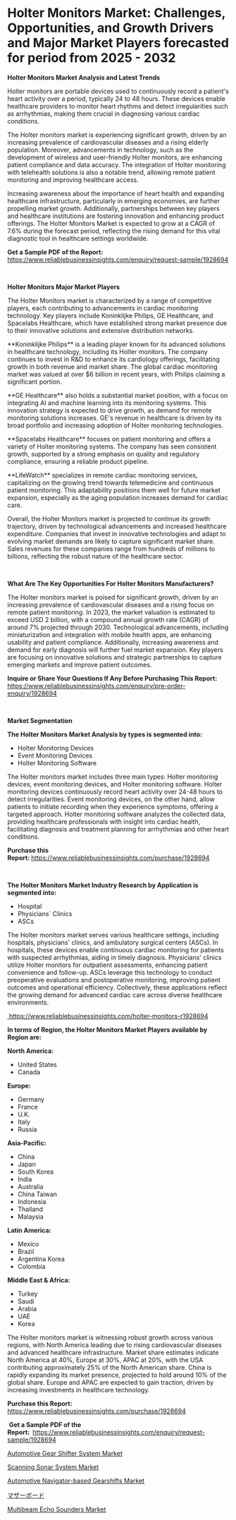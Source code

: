 <p><h1>Holter Monitors Market: Challenges, Opportunities, and Growth Drivers and Major Market Players forecasted for period from 2025 - 2032</h1></p><p><strong>Holter Monitors Market Analysis and Latest Trends</strong></p>
<p><p>Holter monitors are portable devices used to continuously record a patient's heart activity over a period, typically 24 to 48 hours. These devices enable healthcare providers to monitor heart rhythms and detect irregularities such as arrhythmias, making them crucial in diagnosing various cardiac conditions.</p><p>The Holter monitors market is experiencing significant growth, driven by an increasing prevalence of cardiovascular diseases and a rising elderly population. Moreover, advancements in technology, such as the development of wireless and user-friendly Holter monitors, are enhancing patient compliance and data accuracy. The integration of Holter monitoring with telehealth solutions is also a notable trend, allowing remote patient monitoring and improving healthcare access. </p><p>Increasing awareness about the importance of heart health and expanding healthcare infrastructure, particularly in emerging economies, are further propelling market growth. Additionally, partnerships between key players and healthcare institutions are fostering innovation and enhancing product offerings. The Holter Monitors Market is expected to grow at a CAGR of 7.6% during the forecast period, reflecting the rising demand for this vital diagnostic tool in healthcare settings worldwide.</p></p>
<p><strong>Get a Sample PDF of the Report:&nbsp;</strong> <a href="https://www.reliablebusinessinsights.com/enquiry/request-sample/1928694?utm_campaign=39&utm_medium=2&utm_source=Github&utm_content=ia&utm_term=29032025&utm_id=holter-monitors">https://www.reliablebusinessinsights.com/enquiry/request-sample/1928694</a></p>
<p>&nbsp;</p>
<p><strong>Holter Monitors Major Market Players</strong></p>
<p><p>The Holter Monitors market is characterized by a range of competitive players, each contributing to advancements in cardiac monitoring technology. Key players include Koninklijke Philips, GE Healthcare, and Spacelabs Healthcare, which have established strong market presence due to their innovative solutions and extensive distribution networks.</p><p>**Koninklijke Philips** is a leading player known for its advanced solutions in healthcare technology, including its Holter monitors. The company continues to invest in R&D to enhance its cardiology offerings, facilitating growth in both revenue and market share. The global cardiac monitoring market was valued at over $6 billion in recent years, with Philips claiming a significant portion.</p><p>**GE Healthcare** also holds a substantial market position, with a focus on integrating AI and machine learning into its monitoring systems. This innovation strategy is expected to drive growth, as demand for remote monitoring solutions increases. GE's revenue in healthcare is driven by its broad portfolio and increasing adoption of Holter monitoring technologies.</p><p>**Spacelabs Healthcare** focuses on patient monitoring and offers a variety of Holter monitoring systems. The company has seen consistent growth, supported by a strong emphasis on quality and regulatory compliance, ensuring a reliable product pipeline.</p><p>**LifeWatch** specializes in remote cardiac monitoring services, capitalizing on the growing trend towards telemedicine and continuous patient monitoring. This adaptability positions them well for future market expansion, especially as the aging population increases demand for cardiac care.</p><p>Overall, the Holter Monitors market is projected to continue its growth trajectory, driven by technological advancements and increased healthcare expenditure. Companies that invest in innovative technologies and adapt to evolving market demands are likely to capture significant market share. Sales revenues for these companies range from hundreds of millions to billions, reflecting the robust nature of the healthcare sector.</p></p>
<p>&nbsp;</p>
<p><strong>What Are The Key Opportunities For Holter Monitors Manufacturers?</strong></p>
<p><p>The Holter monitors market is poised for significant growth, driven by an increasing prevalence of cardiovascular diseases and a rising focus on remote patient monitoring. In 2023, the market valuation is estimated to exceed USD 2 billion, with a compound annual growth rate (CAGR) of around 7% projected through 2030. Technological advancements, including miniaturization and integration with mobile health apps, are enhancing usability and patient compliance. Additionally, increasing awareness and demand for early diagnosis will further fuel market expansion. Key players are focusing on innovative solutions and strategic partnerships to capture emerging markets and improve patient outcomes.</p></p>
<p><strong>Inquire or Share Your Questions If Any Before Purchasing This Report:</strong> <a href="https://www.reliablebusinessinsights.com/enquiry/pre-order-enquiry/1928694?utm_campaign=39&utm_medium=2&utm_source=Github&utm_content=ia&utm_term=29032025&utm_id=holter-monitors">https://www.reliablebusinessinsights.com/enquiry/pre-order-enquiry/1928694</a></p>
<p>&nbsp;</p>
<p><strong>Market Segmentation</strong></p>
<p><strong>The Holter Monitors Market Analysis by types is segmented into:</strong></p>
<p><ul><li>Holter Monitoring Devices</li><li>Event Monitoring Devices</li><li>Holter Monitoring Software</li></ul></p>
<p><p>The Holter monitors market includes three main types: Holter monitoring devices, event monitoring devices, and Holter monitoring software. Holter monitoring devices continuously record heart activity over 24-48 hours to detect irregularities. Event monitoring devices, on the other hand, allow patients to initiate recording when they experience symptoms, offering a targeted approach. Holter monitoring software analyzes the collected data, providing healthcare professionals with insight into cardiac health, facilitating diagnosis and treatment planning for arrhythmias and other heart conditions.</p></p>
<p><strong>Purchase this Report:&nbsp;</strong><a href="https://www.reliablebusinessinsights.com/purchase/1928694?utm_campaign=39&utm_medium=2&utm_source=Github&utm_content=ia&utm_term=29032025&utm_id=holter-monitors">https://www.reliablebusinessinsights.com/purchase/1928694</a></p>
<p>&nbsp;</p>
<p><strong>The Holter Monitors Market Industry Research by Application is segmented into:</strong></p>
<p><ul><li>Hospital</li><li>Physicians` Clinics</li><li>ASCs</li></ul></p>
<p><p>The Holter monitors market serves various healthcare settings, including hospitals, physicians' clinics, and ambulatory surgical centers (ASCs). In hospitals, these devices enable continuous cardiac monitoring for patients with suspected arrhythmias, aiding in timely diagnosis. Physicians' clinics utilize Holter monitors for outpatient assessments, enhancing patient convenience and follow-up. ASCs leverage this technology to conduct preoperative evaluations and postoperative monitoring, improving patient outcomes and operational efficiency. Collectively, these applications reflect the growing demand for advanced cardiac care across diverse healthcare environments.</p></p>
<p><a href="https://www.reliablebusinessinsights.com/holter-monitors-r1928694?utm_campaign=39&utm_medium=2&utm_source=Github&utm_content=ia&utm_term=29032025&utm_id=holter-monitors">&nbsp;https://www.reliablebusinessinsights.com/holter-monitors-r1928694</a></p>
<p><strong>In terms of Region, the Holter Monitors Market Players available by Region are:</strong></p>
<p>
    <p> <strong> North America: </strong>
        <ul>
            <li>United States</li>
            <li>Canada</li>
        </ul>
        </p> 
    <p> <strong> Europe: </strong>
        <ul>
            <li>Germany</li>
            <li>France</li>
            <li>U.K.</li>
            <li>Italy</li>
            <li>Russia</li>
        </ul>
        </p> 
    <p> <strong> Asia-Pacific: </strong>
        <ul>
            <li>China</li>
            <li>Japan</li>
            <li>South Korea</li>
            <li>India</li>
            <li>Australia</li>
            <li>China Taiwan</li>
            <li>Indonesia</li>
            <li>Thailand</li>
            <li>Malaysia</li>
        </ul>
        </p> 
    <p> <strong> Latin America: </strong>
        <ul>
            <li>Mexico</li>
            <li>Brazil</li>
            <li>Argentina Korea</li>
            <li>Colombia</li>
        </ul>
        </p> 
    <p> <strong> Middle East & Africa: </strong>
        <ul>
            <li>Turkey</li>
            <li>Saudi</li>
            <li>Arabia</li>
            <li>UAE</li>
            <li>Korea</li>
        </ul>
    </p>
    </p>
<p><p>The Holter monitors market is witnessing robust growth across various regions, with North America leading due to rising cardiovascular diseases and advanced healthcare infrastructure. Market share estimates indicate North America at 40%, Europe at 30%, APAC at 20%, with the USA contributing approximately 25% of the North American share. China is rapidly expanding its market presence, projected to hold around 10% of the global share. Europe and APAC are expected to gain traction, driven by increasing investments in healthcare technology.</p></p>
<p><strong>Purchase this Report: </strong><a href="https://www.reliablebusinessinsights.com/purchase/1928694?utm_campaign=39&utm_medium=2&utm_source=Github&utm_content=ia&utm_term=29032025&utm_id=holter-monitors">https://www.reliablebusinessinsights.com/purchase/1928694</a></p>
<p>&nbsp;<strong>Get a Sample PDF of the Report:&nbsp;&nbsp;</strong><a href="https://www.reliablebusinessinsights.com/enquiry/request-sample/1928694?utm_campaign=39&utm_medium=2&utm_source=Github&utm_content=ia&utm_term=29032025&utm_id=holter-monitors">https://www.reliablebusinessinsights.com/enquiry/request-sample/1928694</a></p>
<p><strong></strong></p>
<p><p><a href="https://github.com/jugutstam/Market-Research-Report-List-1/blob/main/automotive-gear-shifter-system-market.md?utm_campaign=39&utm_medium=2&utm_source=Github&utm_content=ia&utm_term=29032025&utm_id=holter-monitors">Automotive Gear Shifter System Market</a></p><p><a href="https://github.com/reahmmunises/Market-Research-Report-List-1/blob/main/scanning-sonar-system-market.md?utm_campaign=39&utm_medium=2&utm_source=Github&utm_content=ia&utm_term=29032025&utm_id=holter-monitors">Scanning Sonar System Market</a></p><p><a href="https://github.com/pilukypalis/Market-Research-Report-List-1/blob/main/automotive-navigator-based-gearshifts-market.md?utm_campaign=39&utm_medium=2&utm_source=Github&utm_content=ia&utm_term=29032025&utm_id=holter-monitors">Automotive Navigator-based Gearshifts Market</a></p><p><a href="https://github.com/mohamedbakry57/Market-Research-Report-List-7/blob/main/579865650279.md?utm_campaign=39&utm_medium=2&utm_source=Github&utm_content=ia&utm_term=29032025&utm_id=holter-monitors">マザーボード</a></p><p><a href="https://github.com/moratronak3q/Market-Research-Report-List-1/blob/main/multibeam-echo-sounders-market.md?utm_campaign=39&utm_medium=2&utm_source=Github&utm_content=ia&utm_term=29032025&utm_id=holter-monitors">Multibeam Echo Sounders Market</a></p></p>